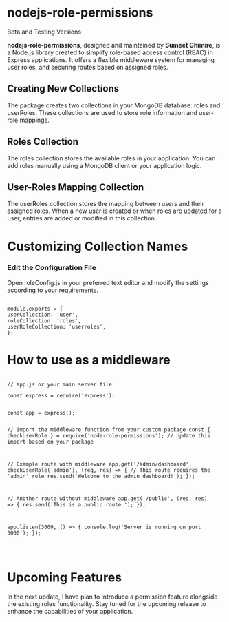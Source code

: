 # nodejs-role-permissions

Beta and Testing Versions

**nodejs-role-permissions**, designed and maintained by <b>Sumeet Ghimire</b>, is a Node.js library created to simplify role-based access control (RBAC) in Express applications. It offers a flexible middleware system for managing user roles, and securing routes based on assigned roles.



<h2>Creating New Collections</h2>
<p>The package creates two collections in your MongoDB database: roles and userRoles. These collections are used to store role information and user-role mappings.</p>

<h2>Roles Collection</h2>
The roles collection stores the available roles in your application. You can add roles manually using a MongoDB client or your application logic.

<h2>User-Roles Mapping Collection</h2>
The userRoles collection stores the mapping between users and their assigned roles. When a new user is created or when roles are updated for a user, entries are added or modified in this collection.



<h1>Customizing Collection Names</h1>
<h3>Edit the Configuration File</h3>

Open roleConfig.js in your preferred text editor and modify the settings according to your requirements.


<pre class="notranslate"><code>
module.exports = {
userCollection: 'user',
roleCollection: 'roles',
userRoleCollection: 'userroles',
};</code></pre>


<h1>How to use as a middleware</h1>
<pre class="notranslate"><code>
// app.js or your main server file
<p style="color🧑‍🦰">const express = require('express');</p>
const app = express();

// Import the middleware function from your custom package
const { checkUserRole } = require('node-role-permissions'); // Update this import based on your package

// Example route with middleware
app.get('/admin/dashboard', checkUserRole('admin'), (req, res) => {
  // This route requires the 'admin' role
  res.send('Welcome to the admin dashboard!');
});

// Another route without middleware
app.get('/public', (req, res) => {
  res.send('This is a public route.');
});

app.listen(3000, () => {
  console.log('Server is running on port 3000');
});

</code></pre>

<h1>Upcoming Features</h1>
In the next update, I have plan to introduce a permission feature alongside the existing roles functionality. Stay tuned for the upcoming release to enhance the capabilities of your application.
